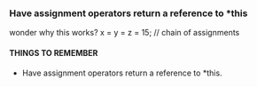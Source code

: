  ### Have assignment operators return a reference to *this

wonder why this works? 
x = y = z = 15;                        // chain of assignments

#### THINGS TO REMEMBER
* Have assignment operators return a reference to *this.